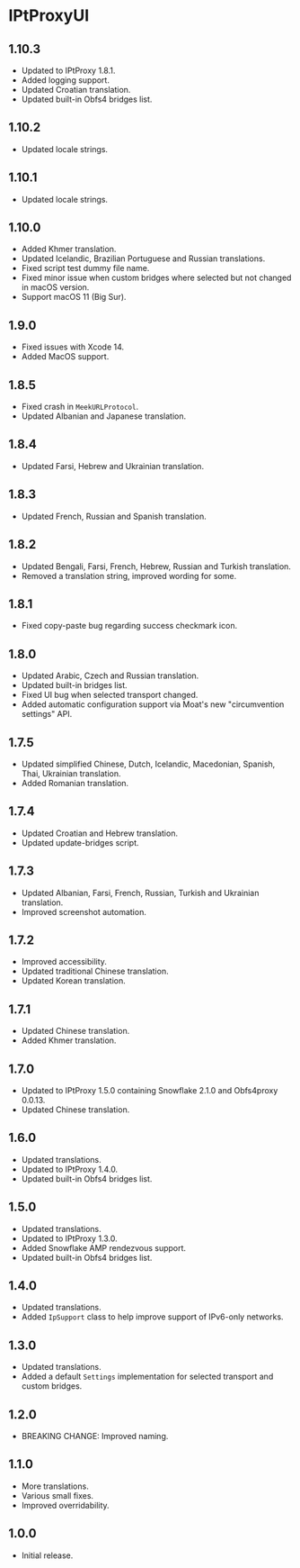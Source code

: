 # IPtProxyUI

## 1.10.3
- Updated to IPtProxy 1.8.1.
- Added logging support.
- Updated Croatian translation.
- Updated built-in Obfs4 bridges list.

## 1.10.2
- Updated locale strings.

## 1.10.1
- Updated locale strings.

## 1.10.0
- Added Khmer translation.
- Updated Icelandic, Brazilian Portuguese and Russian translations.
- Fixed script test dummy file name.
- Fixed minor issue when custom bridges where selected but not changed in macOS version.
- Support macOS 11 (Big Sur). 

## 1.9.0
- Fixed issues with Xcode 14.
- Added MacOS support.

## 1.8.5
- Fixed crash in `MeekURLProtocol`.
- Updated Albanian and Japanese translation.  

## 1.8.4
- Updated Farsi, Hebrew and Ukrainian translation.

## 1.8.3
- Updated French, Russian and Spanish translation.

## 1.8.2
- Updated Bengali, Farsi, French, Hebrew, Russian and Turkish translation.
- Removed a translation string, improved wording for some.

## 1.8.1
- Fixed copy-paste bug regarding success checkmark icon.

## 1.8.0
- Updated Arabic, Czech and Russian translation.
- Updated built-in bridges list.
- Fixed UI bug when selected transport changed.
- Added automatic configuration support via Moat's new "circumvention settings" API.

## 1.7.5
- Updated simplified Chinese, Dutch, Icelandic, Macedonian, Spanish, Thai, Ukrainian translation.
- Added Romanian translation. 

## 1.7.4
- Updated Croatian and Hebrew translation.
- Updated update-bridges script.

## 1.7.3
- Updated Albanian, Farsi, French, Russian, Turkish and Ukrainian translation.
- Improved screenshot automation.

## 1.7.2
- Improved accessibility.
- Updated traditional Chinese translation.
- Updated Korean translation.

## 1.7.1
- Updated Chinese translation.
- Added Khmer translation.

## 1.7.0
- Updated to IPtProxy 1.5.0 containing Snowflake 2.1.0 and Obfs4proxy 0.0.13.
- Updated Chinese translation.

## 1.6.0
- Updated translations.
- Updated to IPtProxy 1.4.0.
- Updated built-in Obfs4 bridges list.

## 1.5.0
- Updated translations.
- Updated to IPtProxy 1.3.0.
- Added Snowflake AMP rendezvous support.
- Updated built-in Obfs4 bridges list.

## 1.4.0
- Updated translations.
- Added `IpSupport` class to help improve support of IPv6-only networks.

## 1.3.0
- Updated translations.
- Added a default `Settings` implementation for selected transport and custom bridges.

## 1.2.0
- BREAKING CHANGE: Improved naming. 

## 1.1.0
- More translations.
- Various small fixes.
- Improved overridability.

## 1.0.0

- Initial release.
